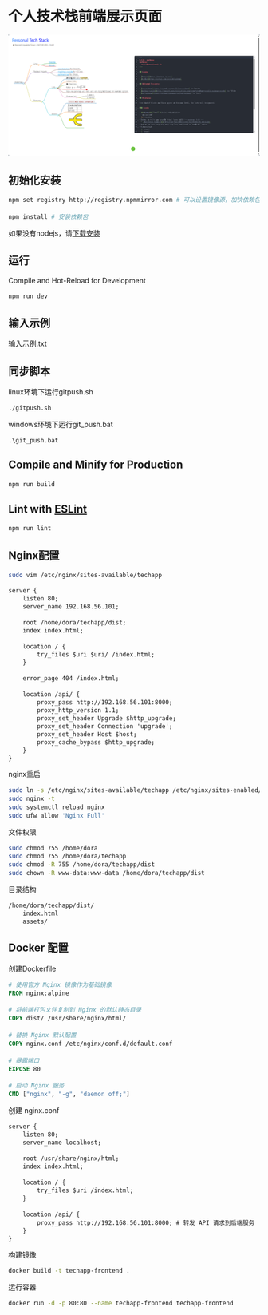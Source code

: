 # 个人技术栈前端展示页面
![demo](image-1.png)
## 初始化安装
```sh
npm set registry http://registry.npmmirror.com # 可以设置镜像源，加快依赖包下载

npm install # 安装依赖包
```
如果没有nodejs，请[下载安装](https://nodejs.org/zh-cn)
## 运行
Compile and Hot-Reload for Development
```sh
npm run dev
```
## 输入示例
[输入示例.txt](./输入示例.txt)
## 同步脚本
linux环境下运行gitpush.sh
```bash
./gitpush.sh
```

windows环境下运行git_push.bat
```shell
.\git_push.bat
```
## Compile and Minify for Production

```sh
npm run build
```

## Lint with [ESLint](https://eslint.org/)

```sh
npm run lint
```

## Nginx配置
```bash
sudo vim /etc/nginx/sites-available/techapp
```
```nginx
server {
    listen 80;
    server_name 192.168.56.101;

    root /home/dora/techapp/dist;
    index index.html;

    location / {
        try_files $uri $uri/ /index.html;
    }

    error_page 404 /index.html;

    location /api/ {
        proxy_pass http://192.168.56.101:8000;
        proxy_http_version 1.1;
        proxy_set_header Upgrade $http_upgrade;
        proxy_set_header Connection 'upgrade';
        proxy_set_header Host $host;
        proxy_cache_bypass $http_upgrade;
    }
}
```
nginx重启
```bash
sudo ln -s /etc/nginx/sites-available/techapp /etc/nginx/sites-enabled/
sudo nginx -t
sudo systemctl reload nginx
sudo ufw allow 'Nginx Full'
```
文件权限
```bash
sudo chmod 755 /home/dora
sudo chmod 755 /home/dora/techapp
sudo chmod -R 755 /home/dora/techapp/dist
sudo chown -R www-data:www-data /home/dora/techapp/dist
```
目录结构
```arduino
/home/dora/techapp/dist/
    index.html
    assets/
```
## Docker 配置
创建Dockerfile
```dockerfile
# 使用官方 Nginx 镜像作为基础镜像
FROM nginx:alpine

# 将前端打包文件复制到 Nginx 的默认静态目录
COPY dist/ /usr/share/nginx/html/

# 替换 Nginx 默认配置
COPY nginx.conf /etc/nginx/conf.d/default.conf

# 暴露端口
EXPOSE 80

# 启动 Nginx 服务
CMD ["nginx", "-g", "daemon off;"]
```
创建 nginx.conf
```nginx
server {
    listen 80;
    server_name localhost;

    root /usr/share/nginx/html;
    index index.html;

    location / {
        try_files $uri /index.html;
    }

    location /api/ {
        proxy_pass http://192.168.56.101:8000; # 转发 API 请求到后端服务
    }
}
```
构建镜像
```bash
docker build -t techapp-frontend .
```
运行容器
```bash
docker run -d -p 80:80 --name techapp-frontend techapp-frontend
```